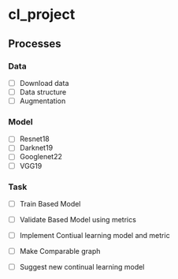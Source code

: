 # cl_project  
  
## Processes  
### Data  
- [ ] Download data  
- [ ] Data structure  
- [ ] Augmentation  
  
### Model
- [ ] Resnet18  
- [ ] Darknet19  
- [ ] Googlenet22  
- [ ] VGG19  
  
### Task  
- [ ] Train Based Model  
- [ ] Validate Based Model using metrics  
- [ ] Implement Contiual learning model and metric  
- [ ] Make Comparable graph  
- [ ] Suggest new continual learning model  

